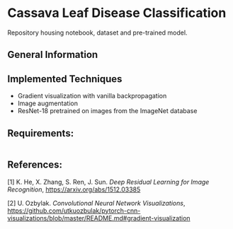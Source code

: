 # Cassava Leaf Disease Classification
Repository housing notebook, dataset and pre-trained model. 

## General Information

## Implemented Techniques

* Gradient visualization with vanilla backpropagation
* Image augmentation
* ResNet-18 pretrained on images from the ImageNet database

## Requirements:
```

```
## References:

[1] K. He, X. Zhang, S. Ren, J. Sun. *Deep Residual Learning for Image Recognition*,
https://arxiv.org/abs/1512.03385

[2] U. Ozbylak. *Convolutional Neural Network Visualizations*,
https://github.com/utkuozbulak/pytorch-cnn-visualizations/blob/master/README.md#gradient-visualization


